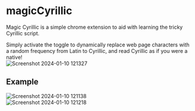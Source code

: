 # magicCyrillic

Magic Cyrillic is a simple chrome extension to aid with learning the tricky Cyrillic script.      

Simply activate the toggle to dynamically replace web page characters with a random frequency from Latin to Cyrillic, and read Cyrillic as if you were a native!   
![Screenshot 2024-01-10 121327](https://github.com/konrad1001/magicCyrillic/assets/146727312/dafb5001-50f4-4e10-8f94-8d1b96648112)


## Example   
 
![Screenshot 2024-01-10 121138](https://github.com/konrad1001/magicCyrillic/assets/146727312/e8a2370a-7684-4147-bc4d-00a63f2cda85)      
![Screenshot 2024-01-10 121218](https://github.com/konrad1001/magicCyrillic/assets/146727312/2e1457ad-88ff-43bd-965f-e72f7836c0b6)

